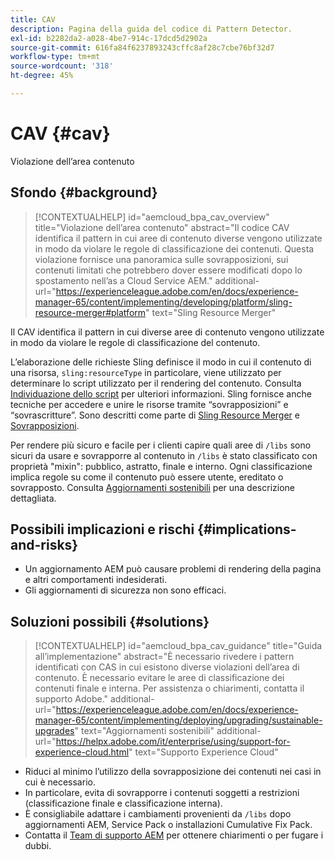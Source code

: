 ```yaml
---
title: CAV
description: Pagina della guida del codice di Pattern Detector.
exl-id: b2282da2-a028-4be7-914c-17dcd5d2902a
source-git-commit: 616fa84f6237893243cffc8af28c7cbe76bf32d7
workflow-type: tm+mt
source-wordcount: '318'
ht-degree: 45%

---
```


# CAV {#cav}

Violazione dell’area contenuto

## Sfondo {#background}

>[!CONTEXTUALHELP]
>id="aemcloud_bpa_cav_overview"
>title="Violazione dell’area contenuto"
>abstract="Il codice CAV identifica il pattern in cui aree di contenuto diverse vengono utilizzate in modo da violare le regole di classificazione dei contenuti. Questa violazione fornisce una panoramica sulle sovrapposizioni, sui contenuti limitati che potrebbero dover essere modificati dopo lo spostamento nell’as a Cloud Service AEM."
>additional-url="https://experienceleague.adobe.com/en/docs/experience-manager-65/content/implementing/developing/platform/sling-resource-merger#platform" text="Sling Resource Merger"

Il CAV identifica il pattern in cui diverse aree di contenuto vengono utilizzate in modo da violare le regole di classificazione del contenuto.

L’elaborazione delle richieste Sling definisce il modo in cui il contenuto di una risorsa, `sling:resourceType` in particolare, viene utilizzato per determinare lo script utilizzato per il rendering del contenuto. Consulta [Individuazione dello script](https://experienceleague.adobe.com/en/docs/experience-manager-65/content/implementing/developing/introduction/the-basics#locating-the-script) per ulteriori informazioni. Sling fornisce anche tecniche per accedere e unire le risorse tramite “sovrapposizioni” e “sovrascritture”. Sono descritti come parte di [Sling Resource Merger](https://experienceleague.adobe.com/en/docs/experience-manager-65/content/implementing/developing/platform/sling-resource-merger) e [Sovrapposizioni](https://experienceleague.adobe.com/en/docs/experience-manager-65/content/implementing/developing/platform/overlays).

Per rendere più sicuro e facile per i clienti capire quali aree di `/libs` sono sicuri da usare e sovrapporre al contenuto in `/libs` è stato classificato con proprietà &quot;mixin&quot;: pubblico, astratto, finale e interno. Ogni classificazione implica regole su come il contenuto può essere utente, ereditato o sovrapposto. Consulta [Aggiornamenti sostenibili](https://experienceleague.adobe.com/en/docs/experience-manager-65/content/implementing/deploying/upgrading/sustainable-upgrades) per una descrizione dettagliata.

## Possibili implicazioni e rischi {#implications-and-risks}

* Un aggiornamento AEM può causare problemi di rendering della pagina e altri comportamenti indesiderati.
* Gli aggiornamenti di sicurezza non sono efficaci.

## Soluzioni possibili {#solutions}

>[!CONTEXTUALHELP]
>id="aemcloud_bpa_cav_guidance"
>title="Guida all’implementazione"
>abstract="È necessario rivedere i pattern identificati con CAS in cui esistono diverse violazioni dell’area di contenuto. È necessario evitare le aree di classificazione dei contenuti finale e interna. Per assistenza o chiarimenti, contatta il supporto Adobe."
>additional-url="https://experienceleague.adobe.com/en/docs/experience-manager-65/content/implementing/deploying/upgrading/sustainable-upgrades" text="Aggiornamenti sostenibili"
>additional-url="https://helpx.adobe.com/it/enterprise/using/support-for-experience-cloud.html" text="Supporto Experience Cloud"

* Riduci al minimo l’utilizzo della sovrapposizione dei contenuti nei casi in cui è necessario.
* In particolare, evita di sovrapporre i contenuti soggetti a restrizioni (classificazione finale e classificazione interna).
* È consigliabile adattare i cambiamenti provenienti da `/libs` dopo aggiornamenti AEM, Service Pack o installazioni Cumulative Fix Pack.
* Contatta il [Team di supporto AEM](https://helpx.adobe.com/it/enterprise/using/support-for-experience-cloud.html) per ottenere chiarimenti o per fugare i dubbi.
